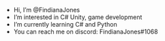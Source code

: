 - Hi, I’m @FindianaJones
- I’m interested in C# Unity, game development 
- I’m currently learning C# and Python
- You can reach me on discord: FindianaJones#1068

<!---
FindianaJones/FindianaJones is a ✨ special ✨ repository because its `README.md` (this file) appears on your GitHub profile.
You can click the Preview link to take a look at your changes.
--->
